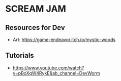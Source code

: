 # SCREAM JAM

## Resources for Dev

- Art: https://game-endeavor.itch.io/mystic-woods

## Tutorials

- https://www.youtube.com/watch?v=pBoXqW4RykE&ab_channel=DevWorm
 
